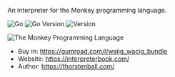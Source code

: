An interpreter for the Monkey programming language.

![Go](https://github.com/gengjiawen/monkey/workflows/Go/badge.svg)
![Go Version](https://img.shields.io/badge/Go-v1.14-blue)
![Version](https://img.shields.io/badge/release-v1.1.7-brightgreen)

![The Monkey Programming Language](https://cloud.githubusercontent.com/assets/1013641/22617482/9c60c27c-eb09-11e6-9dfa-b04c7fe498ea.png)

* Buy in: https://gumroad.com/l/waiig_wacig_bundle
* Website: https://interpreterbook.com/
* Author: https://thorstenball.com/
